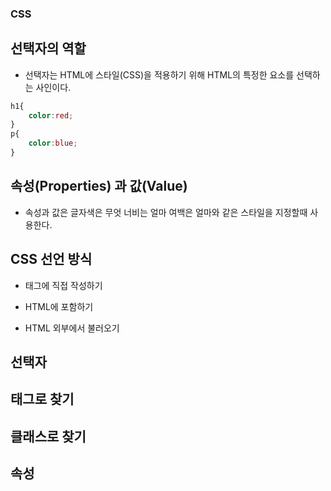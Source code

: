 ### CSS

## 선택자의 역할

- 선택자는 HTML에 스타일(CSS)을 적용하기 위해 HTML의 특정한 요소를 선택하는 사인이다.

```css
h1{
    color:red;
}
p{
    color:blue;
}
```

## 속성(Properties) 과 값(Value)
- 속성과 값은 글자색은 무엇 너비는 얼마 여백은 얼마와 같은 스타일을 지정할때 사용한다.

## CSS 선언 방식

- 태그에 직접 작성하기

- HTML에 포함하기

- HTML 외부에서 불러오기



## 선택자

## 태그로 찾기

## 클래스로 찾기

## 속성


